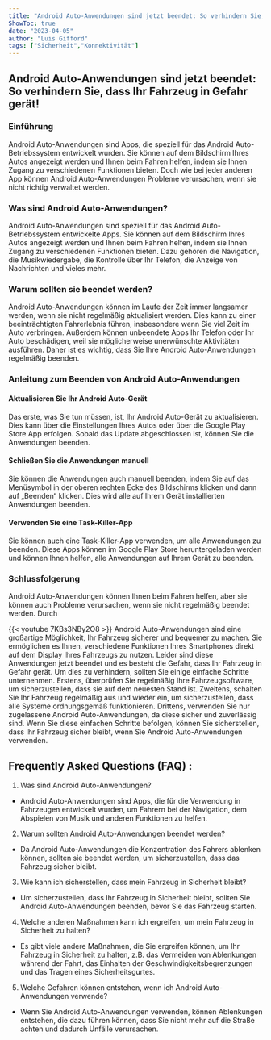 ```yaml
---
title: "Android Auto-Anwendungen sind jetzt beendet: So verhindern Sie, dass Ihr Fahrzeug in Gefahr gerät!"
ShowToc: true 
date: "2023-04-05"
author: "Luis Gifford" 
tags: ["Sicherheit","Konnektivität"]
---
```

<h2>Android Auto-Anwendungen sind jetzt beendet: So verhindern Sie, dass Ihr Fahrzeug in Gefahr gerät!</h2>

<h3>Einführung</h3>
Android Auto-Anwendungen sind Apps, die speziell für das Android Auto-Betriebssystem entwickelt wurden. Sie können auf dem Bildschirm Ihres Autos angezeigt werden und Ihnen beim Fahren helfen, indem sie Ihnen Zugang zu verschiedenen Funktionen bieten. Doch wie bei jeder anderen App können Android Auto-Anwendungen Probleme verursachen, wenn sie nicht richtig verwaltet werden.

<h3>Was sind Android Auto-Anwendungen?</h3>
Android Auto-Anwendungen sind speziell für das Android Auto-Betriebssystem entwickelte Apps. Sie können auf dem Bildschirm Ihres Autos angezeigt werden und Ihnen beim Fahren helfen, indem sie Ihnen Zugang zu verschiedenen Funktionen bieten. Dazu gehören die Navigation, die Musikwiedergabe, die Kontrolle über Ihr Telefon, die Anzeige von Nachrichten und vieles mehr.

<h3>Warum sollten sie beendet werden?</h3>
Android Auto-Anwendungen können im Laufe der Zeit immer langsamer werden, wenn sie nicht regelmäßig aktualisiert werden. Dies kann zu einer beeinträchtigten Fahrerlebnis führen, insbesondere wenn Sie viel Zeit im Auto verbringen. Außerdem können unbeendete Apps Ihr Telefon oder Ihr Auto beschädigen, weil sie möglicherweise unerwünschte Aktivitäten ausführen. Daher ist es wichtig, dass Sie Ihre Android Auto-Anwendungen regelmäßig beenden.

<h3>Anleitung zum Beenden von Android Auto-Anwendungen</h3>

<h4>Aktualisieren Sie Ihr Android Auto-Gerät</h4>
Das erste, was Sie tun müssen, ist, Ihr Android Auto-Gerät zu aktualisieren. Dies kann über die Einstellungen Ihres Autos oder über die Google Play Store App erfolgen. Sobald das Update abgeschlossen ist, können Sie die Anwendungen beenden.

<h4>Schließen Sie die Anwendungen manuell</h4>
Sie können die Anwendungen auch manuell beenden, indem Sie auf das Menüsymbol in der oberen rechten Ecke des Bildschirms klicken und dann auf „Beenden“ klicken. Dies wird alle auf Ihrem Gerät installierten Anwendungen beenden.

<h4>Verwenden Sie eine Task-Killer-App</h4>
Sie können auch eine Task-Killer-App verwenden, um alle Anwendungen zu beenden. Diese Apps können im Google Play Store heruntergeladen werden und können Ihnen helfen, alle Anwendungen auf Ihrem Gerät zu beenden.

<h3>Schlussfolgerung</h3>
Android Auto-Anwendungen können Ihnen beim Fahren helfen, aber sie können auch Probleme verursachen, wenn sie nicht regelmäßig beendet werden. Durch

{{< youtube 7KBs3NBy2O8 >}} 
Android Auto-Anwendungen sind eine großartige Möglichkeit, Ihr Fahrzeug sicherer und bequemer zu machen. Sie ermöglichen es Ihnen, verschiedene Funktionen Ihres Smartphones direkt auf dem Display Ihres Fahrzeugs zu nutzen. Leider sind diese Anwendungen jetzt beendet und es besteht die Gefahr, dass Ihr Fahrzeug in Gefahr gerät. Um dies zu verhindern, sollten Sie einige einfache Schritte unternehmen. Erstens, überprüfen Sie regelmäßig Ihre Fahrzeugsoftware, um sicherzustellen, dass sie auf dem neuesten Stand ist. Zweitens, schalten Sie Ihr Fahrzeug regelmäßig aus und wieder ein, um sicherzustellen, dass alle Systeme ordnungsgemäß funktionieren. Drittens, verwenden Sie nur zugelassene Android Auto-Anwendungen, da diese sicher und zuverlässig sind. Wenn Sie diese einfachen Schritte befolgen, können Sie sicherstellen, dass Ihr Fahrzeug sicher bleibt, wenn Sie Android Auto-Anwendungen verwenden.

## Frequently Asked Questions (FAQ) :
1. Was sind Android Auto-Anwendungen?
- Android Auto-Anwendungen sind Apps, die für die Verwendung in Fahrzeugen entwickelt wurden, um Fahrern bei der Navigation, dem Abspielen von Musik und anderen Funktionen zu helfen.

2. Warum sollten Android Auto-Anwendungen beendet werden?
- Da Android Auto-Anwendungen die Konzentration des Fahrers ablenken können, sollten sie beendet werden, um sicherzustellen, dass das Fahrzeug sicher bleibt.

3. Wie kann ich sicherstellen, dass mein Fahrzeug in Sicherheit bleibt?
- Um sicherzustellen, dass Ihr Fahrzeug in Sicherheit bleibt, sollten Sie Android Auto-Anwendungen beenden, bevor Sie das Fahrzeug starten.

4. Welche anderen Maßnahmen kann ich ergreifen, um mein Fahrzeug in Sicherheit zu halten?
- Es gibt viele andere Maßnahmen, die Sie ergreifen können, um Ihr Fahrzeug in Sicherheit zu halten, z.B. das Vermeiden von Ablenkungen während der Fahrt, das Einhalten der Geschwindigkeitsbegrenzungen und das Tragen eines Sicherheitsgurtes.

5. Welche Gefahren können entstehen, wenn ich Android Auto-Anwendungen verwende?
- Wenn Sie Android Auto-Anwendungen verwenden, können Ablenkungen entstehen, die dazu führen können, dass Sie nicht mehr auf die Straße achten und dadurch Unfälle verursachen.


